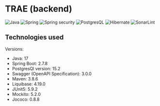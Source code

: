 # TRAE (backend)

![Java](https://img.shields.io/badge/Java-ED8B00?style=for-the-badge&logo=openjdk&logoColor=white)
![Spring](https://img.shields.io/badge/Spring-6DB33F?style=for-the-badge&logo=spring&logoColor=white)
![Spring security](https://img.shields.io/badge/Spring_Security-6DB33F?style=for-the-badge&logo=Spring-Security&logoColor=white)
![PostgresQL](https://img.shields.io/badge/PostgreSQL-316192?style=for-the-badge&logo=postgresql&logoColor=white)
![Hibernate](https://img.shields.io/badge/Hibernate-59666C?style=for-the-badge&logo=Hibernate&logoColor=white)
![SonarLint](https://img.shields.io/badge/SonarLint-CB2029?style=for-the-badge&logo=sonarlint&logoColor=white)

## Technologies used

Versions:
 - Java: 17</br>
 - Spring Boot: 2.7.8</br>
 - PostgresQl version: 15.2</br>
 - Swagger (OpenAPI Specification): 3.0.0</br>
 - Maven: 3.8.6</br>
 - Liquibase: 4.19.0</br>
 - JUnit5: 5.9.2</br>
 - Mockito: 5.2.0</br>
 - Jococo: 0.8.8</br>



